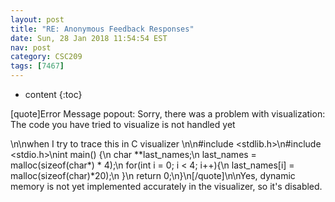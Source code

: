 ```yaml
---
layout: post
title: "RE: Anonymous Feedback Responses"
date: Sun, 28 Jan 2018 11:54:54 EST
nav: post
category: CSC209
tags: [7467]
---
```


* content
{:toc}

[quote]Error Message popout: Sorry, there was a problem with visualization: The code you have tried to visualize is not handled yet
<!-- more -->
<p>\n\nwhen I try to trace this in C visualizer \n\n#include &lt;stdlib.h&gt;\n#include &lt;stdio.h&gt;\nint main() {\n    char **last_names;\n    last_names = malloc(sizeof(char*) * 4);\n    for(int i = 0; i &lt; 4; i++){\n        last_names[i] = malloc(sizeof(char)*20);\n    }\n    return 0;\n}\n[/quote]\n\nYes, dynamic memory is not yet implemented accurately in the visualizer, so it's disabled.</p>
